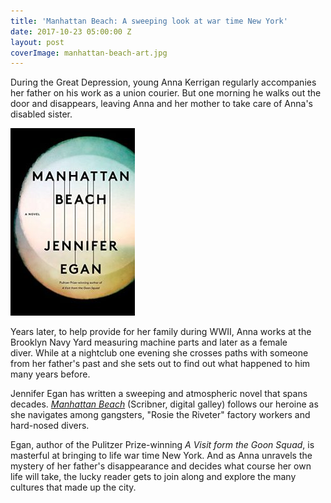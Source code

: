 ```yaml
---
title: 'Manhattan Beach: A sweeping look at war time New York'
date: 2017-10-23 05:00:00 Z
layout: post
coverImage: manhattan-beach-art.jpg
---
```


During the Great Depression, young Anna Kerrigan regularly accompanies her father on his work as a union courier. But one morning he walks out the door and disappears, leaving Anna and her mother to take care of Anna's disabled sister.

![](/assets/images/Manhattan-Beach-A-Novel-by-Egan-Jennifer-199x300.jpeg)

Years later, to help provide for her family during WWII, Anna works at the Brooklyn Navy Yard measuring machine parts and later as a female diver. While at a nightclub one evening she crosses paths with someone from her father's past and she sets out to find out what happened to him many years before.

Jennifer Egan has written a sweeping and atmospheric novel that spans decades. [_Manhattan Beach_](http://amzn.to/2gDhgxC) (Scribner, digital galley) follows our heroine as she navigates among gangsters, "Rosie the Riveter" factory workers and hard-nosed divers.

Egan, author of the Pulitzer Prize-winning _A Visit form the Goon Squad_, is masterful at bringing to life war time New York. And as Anna unravels the mystery of her father's disappearance and decides what course her own life will take, the lucky reader gets to join along and explore the many cultures that made up the city.
